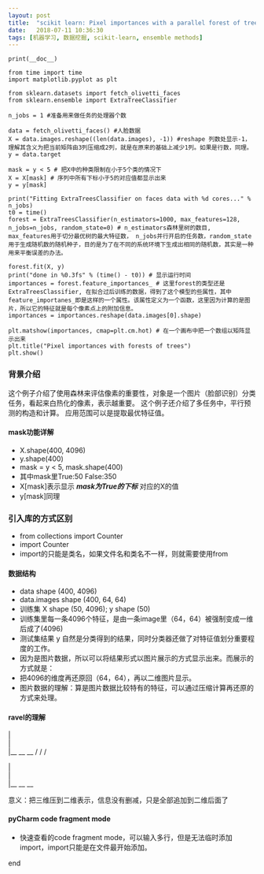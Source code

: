 ```yaml
---
layout: post
title:  "scikit learn: Pixel importances with a parallel forest of trees"
date:   2018-07-11 10:36:30
tags: [机器学习, 数据挖掘, scikit-learn, ensemble methods]
---
```


    print(__doc__)

    from time import time
    import matplotlib.pyplot as plt

    from sklearn.datasets import fetch_olivetti_faces
    from sklearn.ensemble import ExtraTreeClassifier

    n_jobs = 1 #准备用来做任务的处理器个数

    data = fetch_olivetti_faces() #人脸数据
    X = data.images.reshape((len(data.images), -1)) #reshape 列数处显示-1，理解其含义为把当前矩阵由3列压缩成2列，就是在原来的基础上减少1列。如果是行数，同理。
    y = data.target

    mask = y < 5 # 把X中的种类限制在小于5个类的情况下
    X = X[mask] # 序列中所有下标小于5的对应值都显示出来
    y = y[mask]

    print("Fitting ExtraTreesClassifier on faces data with %d cores..." % n_jobs)
    t0 = time()
    forest = ExtraTreesClassifier(n_estimators=1000, max_features=128, n_jobs=n_jobs, random_state=0) # n_estimators森林里树的数目, max_features用于切分最优树的最大特征数， n_jobs并行开启的任务数，random_state用于生成随机数的随机种子，目的是为了在不同的系统环境下生成出相同的随机数，其实是一种用来平衡误差的办法。

    forest.fit(X, y)
    print("done in %0.3fs" % (time() - t0)) # 显示运行时间
    importances = forest.feature_importances_ # 这里forest的类型还是ExtraTreesClassifier, 在拟合过后训练的数据，得到了这个模型的些属性，其中feature_importanes_即是这样的一个属性。该属性定义为一个函数，这里因为计算的是图片，所以它的特征就是每个像素点上的附加信息。
    importances = importances.reshape(data.images[0].shape)

    plt.matshow(importances, cmap=plt.cm.hot) # 在一个画布中把一个数组以矩阵显示出来
    plt.title("Pixel importances with forests of trees")
    plt.show()





### 背景介绍
这个例子介绍了使用森林来评估像素的重要性，对象是一个图片（脸部识别）分类任务，看起来白热化的像素，表示越重要。
这个例子还介绍了多任务中，平行预测的构造和计算。
应用范围可以是提取最优特征值。

#### mask功能详解
+ X.shape(400, 4096)
+ y.shape(400)
+ mask = y < 5, mask.shape(400)
+ 其中mask里True:50 False:350
+ X[mask]表示显示 ***mask为True的下标*** 对应的X的值
+ y[mask]同理

### 引入库的方式区别
+ from collections import Counter
+ import Counter
+ import的只能是类名，如果文件名和类名不一样，则就需要使用from

#### 数据结构
+ data shape (400, 4096)
+ data.images shape (400, 64, 64)
+ 训练集 X shape (50, 4096); y shape (50)
+ 训练集里每一条4096个特征，是由一条image里（64，64）被强制变成一维后成了(4096)
+ 测试集结果 y 自然是分类得到的结果，同时分类器还做了对特征值划分重要程度的工作。
+ 因为是图片数据，所以可以将结果形式以图片展示的方式显示出来。而展示的方式就是：
+ 把4096的维度再还原回（64，64），再以二维图片显示。
+ 图片数据的理解：算是图片数据比较特有的特征，可以通过压缩计算再还原的方式来处理。

#### ravel的理解

   \|<br>
   \|<br>
   \|__ __ __
  /
 /
/

   \|<br>
   \|<br>
   \|__ __ __

意义：把三维压到二维表示，信息没有删减，只是全部追加到二维后面了

#### pyCharm code fragment mode
+ 快速查看的code fragment mode，可以输入多行，但是无法临时添加import，import只能是在文件最开始添加。



end
